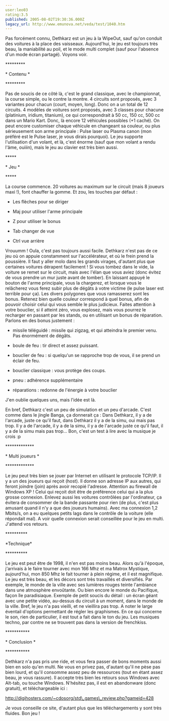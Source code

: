 ```yaml
---
user:leo03
rating:3.5
published: 2005-08-02T19:30:36.000Z
legacy_url: http://www.emunova.net/veda/test/1040.htm
---
```

Pas forcément connu, Dethkarz est un jeu à la WipeOut, sauf qu'on conduit des voitures à la place des vaisseaux. Aujourd'hui, le jeu est toujours très beau, la maniabilité au poil, et le mode multi complet (sauf pour l'absence d'un mode écran partagé). Voyons voir.  

  

\*\*\*\*\*\*\*\*\*  

\* Contenu \*  

\*\*\*\*\*\*\*\*\*  

Pas de soucis de ce côté là, c'est le grand classique, avec le championnat, la course simple, ou le contre la montre. 4 circuits sont proposés, avec 3 variantes pour chacun (court, moyen, long). Donc on a un total de 12 circuits. 4 modèles de voitures sont proposés, avec 3 classes pour chacune (platinium, iridium, titanium), ce qui correspondrait à 50 cc, 150 cc, 500 cc dans un Mario Kart. Donc, là encore 12 véhicules possibles (+1 caché). On peut encore customiser chaque véhicule en changeant sa couleur, ou plus sérieusement son arme principale : Pulse laser ou Plasma canon (mon préféré est le Pulse laser, je vous dirais pourquoi). Le jeu supporte l'utilisation d'un volant, et là, c'est énorme (sauf que mon volant a rendu l'âme, ouiiin), mais le jeu au clavier est très bien aussi.   

  

\*\*\*\*\*  

\* Jeu \*  

\*\*\*\*\*  

La course commence. 20 voitures au maximum sur le circuit (mais 8 joueurs maxi !), font chauffer la gomme. Et zou, les touches par défaut :  

- Les flèches pour se diriger  

- Maj pour utiliser l'arme principale  

- Z pour utiliser le bonus  

- Tab changer de vue  

- Ctrl vue arrière  

  

Vrouumm ! Oula, c'est pas toujours aussi facile. Dethkarz n'est pas de ce jeu où on appuie constamment sur l'accélérateur, et où le frein prend la poussière. Il faut y aller molo dans les grands virages, d'autant plus que certaines voitures dérapent facilement ! Si vous tombez dans le vide, la voiture se remet sur le circuit, mais avec l'élan que vous aviez (donc évitez de vous prendre un mur juste avant de tomber). En laissant appuyé le bouton de l'arme principale, vous la chargerez, et lorsque vous le relâcherez vous ferez subir plus de dégâts à votre victime (le pulse laser est terrible pour ça). Les divers polygones que vous ramasserez sont les bonus. Retenez bien quelle couleur correspond à quel bonus, afin de pouvoir choisir celui qui vous semble le plus judicieux. Faites attention à votre bouclier, si il atteint zéro, vous explosez, mais vous pourrez le recharger en passant par les stands, ou en utilisant un bonus de réparation. Parlons en des bonus justement :  

- missile téléguidé : missile qui zigzag, et qui atteindra le premier venu. Pas énormément de dégâts.  

- boule de feu : tir direct et assez puissant.  

- bouclier de feu : si quelqu'un se rapproche trop de vous, il se prend un éclair de feu.  

- bouclier classique : vous protège des coups.  

- pneu : adhérence supplémentaire  

- réparations : redonne de l'énergie à votre bouclier  

J'en oublie quelques uns, mais l'idée est là.  

  

En bref, Dethkarz c'est un peu de simulation et un peu d'arcade. C'est comme dans le jingle Banga, ça donnerait ça : Dans Dethkarz, il y a de l'arcade, juste ce qu'il faut, dans Dethkarz il y a de la simu, oui mais pas trop. Il y a de l'arcade, il y a de la simu, il y a de l'arcade juste ce qu'il faut, il y a de la simu mais pas trop... Bon, c'est un test à lire avec la musique je crois :p  

  

\*\*\*\*\*\*\*\*\*\*\*\*\*  

\* Multi joueurs \*  

\*\*\*\*\*\*\*\*\*\*\*\*\*  

Le jeu peut très bien se jouer par Internet en utilisant le protocole TCP/IP. Il y a un des joueurs qui reçoit (host). Il donne son adresse IP aux autres, qui feront joindre (join) après avoir recopié l'adresse. Attention au firewall de Windows XP ! Celui qui reçoit doit être de préférence celui qui a la plus grosse connexion. Enlevez aussi les voitures contrôlées par l'ordinateur, ça évitera de consommer de la bande passante pour rien (de plus, c'est plus amusant quand il n'y a que des joueurs humains). Avec ma connexion 1,2 Mbits/s, on a eu quelques petits lags dans le contrôle de la voiture (elle répondait mal). A voir quelle connexion serait conseillée pour le jeu en multi. J'attend vos retours.  

  

\*\*\*\*\*\*\*\*\*\*  

\*Technique\*  

\*\*\*\*\*\*\*\*\*\*  

Le jeu est peut être de 1998, il n'en est pas moins beau. Alors qu'à l'époque, j'arrivais à le faire tourner avec mon 166 Mhz et ma Matrox Mystique, aujourd'hui, mon 850 Mhz le fait tourner à plein régime, et il est magnifique. Le jeu est très beau, et les décors sont très travaillés et diversifiés. Par exemple, le monde de la ville avec ses lumières rouges teinte l'ambiance dans une atmosphère envoûtante. Ou bien encore le monde du Pacifique, façon île paradisiaque. Exemple de petit soucis du détail : un écran géant avec une petite vidéo, au-dessus du circuit à un moment, dans le monde de la ville. Bref, le jeu n'a pas vieilli, et ne vieillira pas trop. A noter le large éventail d'options permettant de régler les graphismes. En ce qui concerne le son, rien de particulier, il est tout a fait dans le ton du jeu. Les musiques techno, par contre ne se trouvent pas dans la version de frenchkiss.  

  

\*\*\*\*\*\*\*\*\*\*\*  

\* Conclusion \*  

\*\*\*\*\*\*\*\*\*\*\*  

Dethkarz n'a pas pris une ride, et vous fera passer de bons moments aussi bien en solo qu'en multi. Ne vous en privez pas, d'autant qu'il ne pèse pas bien lourd, et qu'il consomme assez peu de ressources (tout en étant assez beau, je vous rassure). Il accepte très bien les retours sous Windows avec Alt-tab, ou touche Windows. N'hésitez pas, il est en abandonware (donc gratuit), et téléchargeable ici :  

http://digihosters.com/~cdosorg/std\_games\_review.php?gameid=428  

  

Je vous conseille ce site, d'autant plus que les téléchargements y sont très fluides. Bon jeu !